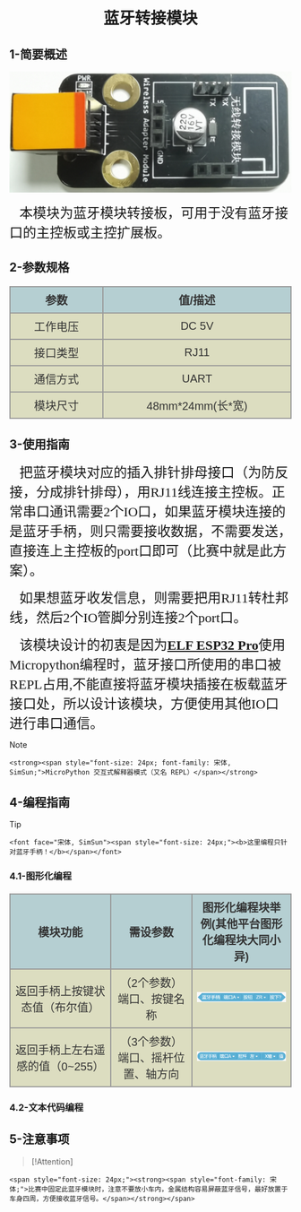 <div align=center>
<h1 class="text-center">蓝牙转接模块</h1>
</div>

## **1-简要概述**

<p style="text-align: center;">
    <img src="docs/electronic_modules/rj11/wireless_adapter_module/35D730A2-87CB-49fd-AFA1-4EFEEE388A44.png" />
</p>
<p>
    <span style="font-family: 宋体, SimSun; font-size: 24px;">&nbsp; &nbsp;本模块为蓝牙模块转接板，可用于没有蓝牙接口的主控板或主控扩展板。</span>
</p>

## **2-参数规格**

<!-- CSS goes in the document HEAD or added to your external stylesheet -->
<style type="text/css">
table.imagetable {
    font-family: verdana,arial,sans-serif;
    font-size:20px;
    color:#333333;
    border-width: 1px;
    border-color: #999999;
    border-collapse: collapse;
}
table.imagetable th {
    background:#b5cfd2 url('cell-blue.jpg');
    border-width: 2px;
    padding: 8px;
    border-style: solid;
    border-color: #999999;
    text-align: center;
}
table.imagetable td {
    background:#dcddc0 url('cell-grey.jpg');
    border-width: 2px;
    padding: 8px;
    border-style: solid;
    border-color: #999999;
    text-align: center;
}
text{
	font-size: 1cm;
	color: #7ec699;
}
</style>

<!-- Table goes in the document BODY -->
<table class="imagetable" style="display: table; text-align: left;">
<tr>
    <th>参数</th><th>值/描述</th>
</tr>
<tr>
    <td>工作电压</td><td>DC 5V</td>
</tr>
<tr>
    <td>接口类型</td><td>RJ11</td>
</tr>
<tr>
    <td>通信方式</td><td>UART</td>
</tr>
<tr>
    <td>模块尺寸</td><td>48mm*24mm(长*宽)</td>
</tr>
</table>

## **3-使用指南**

<p>
    <span style="font-family: 宋体, SimSun; font-size: 24px;"></span>
</p>
<p>
    <span style="font-family: 宋体, SimSun; font-size: 24px;">&nbsp; &nbsp;把蓝牙模块对应的插入排针排母接口（为防反接，分成排针排母），用RJ11线连接主控板。正常串口通讯需要2个IO口，如果蓝牙模块连接的是蓝牙手柄，则只需要接收数据，不需要发送，直接连上主控板的port口即可（比赛中就是此方案）。</span>
</p>
<p>
    <span style="font-family: 宋体, SimSun; font-size: 24px;"><span style="font-family: 宋体;">&nbsp; &nbsp;如果想蓝牙收发信息，则需要把用</span><span style="font-family: 宋体, SimSun;">RJ11</span><span style="font-family: 宋体;">转杜邦线，然后</span><span style="font-family: 宋体, SimSun;">2</span><span style="font-family: 宋体;">个</span><span style="font-family: 宋体, SimSun;">IO</span><span style="font-family: 宋体;">管脚分别连接</span><span style="font-family: 宋体, SimSun;">2</span><span style="font-family: 宋体;">个</span><span style="font-family: 宋体, SimSun;">port</span><span style="font-family: 宋体;">口。</span>&nbsp;</span>
</p>
<p>
    <span style="font-size: 24px; font-family: 宋体, SimSun;">&nbsp; &nbsp;该模块设计的初衷是因为<a href="#/docs/electronic_modules/main_control_board/elf_esp32_pro/elf_esp32_pro" target="_blank"><strong>ELF ESP32 Pro</strong></a>使用Micropython编程时，蓝牙接口所使用的串口被REPL占用,不能直接将蓝牙模块插接在板载蓝牙接口处，所以设计该模块，方便使用其他IO口进行串口通信。</span>
</p>

> [!Note]
> <p>
    <strong><span style="font-size: 24px; font-family: 宋体, SimSun;">MicroPython 交互式解释器模式（又名 REPL）</span></strong>
</p>

## **4-编程指南**

> [!Tip]
> <p>
    <font face="宋体, SimSun"><span style="font-size: 24px;"><b>这里编程只针对蓝牙手柄！</b></span></font>
</p>

### **4.1-图形化编程**

<table class="imagetable" style="display: table; text-align: left;">
<tr>
    <th>模块功能</th><th>需设参数</th><th>图形化编程块举例(其他平台图形化编程块大同小异)</th>
</tr>
<tr>
    <td>返回手柄上按键状态值（布尔值）</td><td>（2个参数）端口、按键名称</td><td><img src="docs/electronic_modules/rj11/wireless_adapter_module/img.png"></td>
</tr>
<tr>
    <td>返回手柄上左右遥感的值（0~255）</td><td>（3个参数）端口、摇杆位置、轴方向</td><td><img src="docs/electronic_modules/rj11/wireless_adapter_module/img_1.png"></td>
</tr>
</table>

### **4.2-文本代码编程**

## **5-注意事项**

> [!Attention]
> <p>
    <span style="font-size: 24px;"><strong><span style="font-family: 宋体;">比赛中固定此蓝牙模块时，注意不要放小车内，金属结构容易屏蔽蓝牙信号，最好放置于车身四周，方便接收蓝牙信号。</span></strong></span>
</p>
